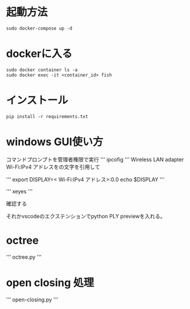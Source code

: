 # 起動方法
```
sudo docker-compose up -d
```
# dockerに入る
```
sudo docker container ls -a
sudo docker exec -it <container_id> fish
```

# インストール
```
pip install -r requirements.txt
```
# windows GUI使い方
コマンドプロンプトを管理者権限で実行
'''
ipcofig
'''
Wireless LAN adapter Wi-Fi:IPv4 アドレスをの文字を引用して

'''
export DISPLAY=< Wi-Fi:IPv4 アドレス>:0.0
echo $DISPLAY
'''

'''
xeyes
'''

確認する

それかvscodeのエクステンションでpython PLY previewを入れる。

# octree

'''
octree.py
'''

# open closing 処理

'''
open-closing.py
'''

